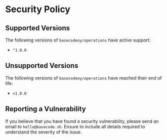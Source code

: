# Security Policy

## Supported Versions

The following versions of `basecodeoy/operations` have active support:

- `^1.0.0`

## Unsupported Versions

The following versions of `basecodeoy/operations` have reached their end of life:

- `<1.0.0`

## Reporting a Vulnerability

If you believe that you have found a security vulnerability, please send an email to `hello@basecode.sh`. Ensure to include all details required to understand the severity of the issue.
